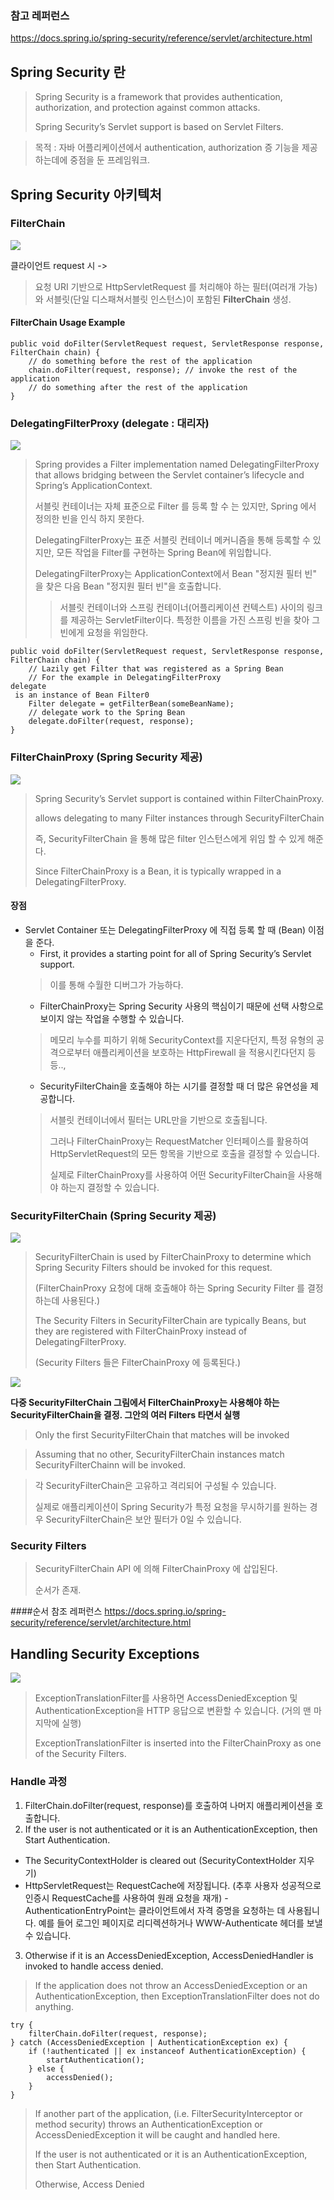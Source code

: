 ### 참고 레퍼런스
https://docs.spring.io/spring-security/reference/servlet/architecture.html

## Spring Security 란
> Spring Security is a framework that provides authentication, authorization, and protection against common attacks.
>
> Spring Security’s Servlet support is based on Servlet Filters.

> 목적 : 자바 어플리케이션에서 authentication, authorization 증 기능을 제공 하는데에 중점을 둔 프레임워크.
## Spring Security 아키텍처

### FilterChain

![](images/arch.png)

클라이언트 request 시 ->
> 요청 URI 기반으로 HttpServletRequest 를 처리해야 하는 필터(여러개 가능)와 서블릿(단일 디스패쳐서블릿 인스턴스)이 포함된 **FilterChain** 생성.
>

#### FilterChain Usage Example
~~~
public void doFilter(ServletRequest request, ServletResponse response, FilterChain chain) {
	// do something before the rest of the application
    chain.doFilter(request, response); // invoke the rest of the application
    // do something after the rest of the application
}
~~~

### DelegatingFilterProxy (delegate : 대리자)

![](images/DelegatingProxy.png)

>Spring provides a Filter implementation named DelegatingFilterProxy that allows bridging between the Servlet container’s lifecycle and Spring’s ApplicationContext.
>
> 서블릿 컨테이너는 자체 표준으로 Filter 를 등록 할 수 는 있지만, Spring 에서 정의한 빈을 인식 하지 못한다.
> 
>DelegatingFilterProxy는 표준 서블릿 컨테이너 메커니즘을 통해 등록할 수 있지만, 모든 작업을 Filter를 구현하는 Spring Bean에 위임합니다.
> 
> DelegatingFilterProxy는 ApplicationContext에서 Bean "정지원 필터 빈" 을 찾은 다음 Bean "정지원 필터 빈"을 호출합니다.
> 
>>서블릿 컨테이너와 스프링 컨테이너(어플리케이션 컨텍스트) 사이의 링크를 제공하는 ServletFilter이다. 특정한 이름을 가진 스프링 빈을 찾아 그 빈에게 요청을 위임한다.

~~~
public void doFilter(ServletRequest request, ServletResponse response, FilterChain chain) {
	// Lazily get Filter that was registered as a Spring Bean
	// For the example in DelegatingFilterProxy 
delegate
 is an instance of Bean Filter0
	Filter delegate = getFilterBean(someBeanName);
	// delegate work to the Spring Bean
	delegate.doFilter(request, response);
}
~~~

### FilterChainProxy (Spring Security 제공)

![](images/FilterChainProxy.png)

>Spring Security’s Servlet support is contained within FilterChainProxy.
> 
> allows delegating to many Filter instances through SecurityFilterChain
> 
> 즉, SecurityFilterChain 을 통해 많은 filter 인스턴스에게 위임 할 수 있게 해준다.
> 
> Since FilterChainProxy is a Bean, it is typically wrapped in a DelegatingFilterProxy.
> 
#### 장점
 - Servlet Container 또는 DelegatingFilterProxy 에 직접 등록 할 때 (Bean) 이점을 준다. 
    - First, it provides a starting point for all of Spring Security’s Servlet support. 
   >이를 통해 수월한 디버그가 가능하다.
    - FilterChainProxy는 Spring Security 사용의 핵심이기 때문에 선택 사항으로 보이지 않는 작업을 수행할 수 있습니다.
   >메모리 누수를 피하기 위해 SecurityContext를 지운다던지,  특정 유형의 공격으로부터 애플리케이션을 보호하는 HttpFirewall 을 적용시킨다던지 등등..,
   - SecurityFilterChain을 호출해야 하는 시기를 결정할 때 더 많은 유연성을 제공합니다.
   >서블릿 컨테이너에서 필터는 URL만을 기반으로 호출됩니다. 
   > 
   >그러나 FilterChainProxy는 RequestMatcher 인터페이스를 활용하여 HttpServletRequest의 모든 항목을 기반으로 호출을 결정할 수 있습니다.
   >
   >실제로 FilterChainProxy를 사용하여 어떤 SecurityFilterChain을 사용해야 하는지 결정할 수 있습니다.


### SecurityFilterChain (Spring Security 제공)

![](images/securityFilterChain.png)

>SecurityFilterChain is used by FilterChainProxy to determine which Spring Security Filters should be invoked for this request.
> 
> (FilterChainProxy 요청에 대해 호출해야 하는 Spring Security Filter 를 결정하는데 사용된다.)
> 
> The Security Filters in SecurityFilterChain are typically Beans, but they are registered with FilterChainProxy instead of DelegatingFilterProxy.
> 
> (Security Filters 들은 FilterChainProxy 에 등록된다.)

![](images/multipleSecurityChain.png)

**다중 SecurityFilterChain 그림에서 FilterChainProxy는 사용해야 하는 SecurityFilterChain을 결정. 그안의 여러 Filters 타면서 실행**

>Only the first SecurityFilterChain that matches will be invoked

>Assuming that no other, SecurityFilterChain instances match SecurityFilterChainn will be invoked.

>각 SecurityFilterChain은 고유하고 격리되어 구성될 수 있습니다.
> 
>실제로 애플리케이션이 Spring Security가 특정 요청을 무시하기를 원하는 경우 SecurityFilterChain은 보안 필터가 0일 수 있습니다.

### Security Filters

>SecurityFilterChain API 에 의해 FilterChainProxy 에 삽입된다. 
>
> 순서가 존재.

####순서 참조 레퍼런스
https://docs.spring.io/spring-security/reference/servlet/architecture.html 

## Handling Security Exceptions

![](images/securityExceptionHandle.png)

> ExceptionTranslationFilter를 사용하면 AccessDeniedException 및 AuthenticationException을 HTTP 응답으로 변환할 수 있습니다. (거의 맨 마지막에 실행)
> 
> ExceptionTranslationFilter is inserted into the FilterChainProxy as one of the Security Filters.

### Handle 과정
1. FilterChain.doFilter(request, response)를 호출하여 나머지 애플리케이션을 호출합니다.
2. If the user is not authenticated or it is an AuthenticationException, then Start Authentication.
 - The SecurityContextHolder is cleared out (SecurityContextHolder 지우기)
 - HttpServletRequest는 RequestCache에 저장됩니다. (추후 사용자 성공적으로 인증시 RequestCache를 사용하여 원래 요청을 재개)
 -AuthenticationEntryPoint는 클라이언트에서 자격 증명을 요청하는 데 사용됩니다. 예를 들어 로그인 페이지로 리디렉션하거나 WWW-Authenticate 헤더를 보낼 수 있습니다.
3. Otherwise if it is an AccessDeniedException, AccessDeniedHandler is invoked to handle access denied.

>If the application does not throw an AccessDeniedException or an AuthenticationException, then ExceptionTranslationFilter does not do anything.

~~~
try {
	filterChain.doFilter(request, response); 
} catch (AccessDeniedException | AuthenticationException ex) {
	if (!authenticated || ex instanceof AuthenticationException) {
		startAuthentication(); 
	} else {
		accessDenied(); 
	}
}
~~~
> If another part of the application, (i.e. FilterSecurityInterceptor or method security) throws an AuthenticationException or AccessDeniedException it will be caught and handled here.
> 
> If the user is not authenticated or it is an AuthenticationException, then Start Authentication.
>
> Otherwise, Access Denied
